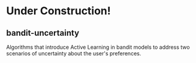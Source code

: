 # Under Construction!

## bandit-uncertainty
Algorithms that introduce Active Learning in bandit models to address two scenarios of uncertainty about the user's preferences.
